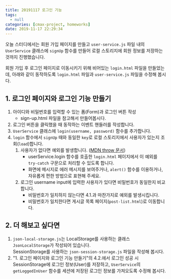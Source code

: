 ```yaml
---
title: 20191117 로그인 기능
tags:
  - null
categories: [cmax-project, homeworks]
date: 2019-11-17 22:29:34
---
```

오늘 스터디에서는 회원 가입 페이지를 만들고 `user-service.js` 파일 내의 `UserService` 클래스에 `signUp` 함수를 만들어 로컬 스토리지에 회원 정보를 저장하는 것까지 진행했습니다.

회원 가입 후 로그인 페이지로 이동시키기 위해 비어있는 `login.html` 파일을 만들었는데, 아래와 같이 동작하도록 `login.html` 파일과 `user-service.js` 파일을 수정해 봅시다.

## 1. 로그인 페이지와 로그인 기능 만들기
1. 아이디와 비밀번호를 입력할 수 있는 폼(Form)과 로그인 버튼 작성
    - sign-up.html 파일을 참고해서 만들어봅시다.
2. 로그인 버튼을 클릭했을 때 동작하는 이벤트 핸들러를 작성합니다.
3. `UserService` 클래스에 `login(username, password)` 함수를 추가합니다.
4. `login` 함수에서 `signUp` 때와 동일한 `key`로 로컬 스토리지에서 사용자가 있는지 조회(`load`)합니다.
    1. 사용자가 없다면 예외를 발생합니다. ([MDN throw 문서](https://developer.mozilla.org/ko/docs/Web/JavaScript/Reference/Statements/throw))
        - userService.login 함수를 호출한 `login.html` 페이지에서 이 예외를 `try-catch` 구문으로 처리할 수 있도록 합니다.
        - 화면에 메시지로 에러 메시지를 보여주거나, `alert()` 함수를 이용하거나, 자유롭게 편한 방법으로 표현해 주세요.
    2. 로그인 username input에 입력한 사용자가 있다면 비밀번호가 동일한지 비교합니다.
        - 비밀번호가 일치하지 않는다면 4.1.과 마찬가지로 예외를 발생시킵니다.
        - 비밀번호가 일치한다면 게시글 목록 페이지(`post-list.html`)로 이동합니다.


## 2. 더 해보고 싶다면
1. `json-local-storage.js`는 LocalStorage를 사용하는 클래스 `JsonLocalStorage`가 작성되어 있습니다.  
    SessionStorage를 사용하는 `json-session-storage.js` 파일을 작성해 봅시다.
2. "1. 로그인 페이지와 로그인 기능 만들기"의 4.2.에서 로그인 성공 시 SessionStorage에 로그인 정보(User)를 저장하고,
    `UserService`의 `getLoggedInUser` 함수를 세션에 저장된 로그인 정보를 가져오도록 수정해 봅시다.